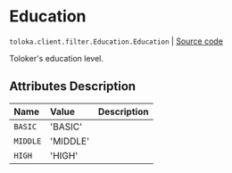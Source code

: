 # Education
`toloka.client.filter.Education.Education` | [Source code](https://github.com/Toloka/toloka-kit/blob/v1.2.3/src/client/filter.py#L301)

Toloker's education level.

## Attributes Description

| Name | Value | Description |
| :------| :-----------| :----------| 
`BASIC`|'BASIC'|
`MIDDLE`|'MIDDLE'|
`HIGH`|'HIGH'|

